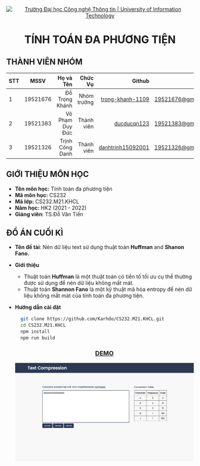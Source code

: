 <!-- Banner -->
<p align="center">
  <a href="https://www.uit.edu.vn/" title="Trường Đại học Công nghệ Thông tin" style="border: none;">
    <img src="https://i.imgur.com/WmMnSRt.png" alt="Trường Đại học Công nghệ Thông tin | University of Information Technology">
  </a>
</p>

<h1 align="center"><b>TÍNH TOÁN ĐA PHƯƠNG TIỆN</b></h>

## THÀNH VIÊN NHÓM

| STT |   MSSV   |       Họ và Tên |     Chức Vụ |                                                    Github |                  Email |
| --- | :------: | --------------: | ----------: | --------------------------------------------------------: | ---------------------: |
| 1   | 19521676 |  Đỗ Trọng Khánh | Nhóm trưởng |   [trong-khanh-1109](https://github.com/trong-khanh-1109) | 19521676@gm.uit.edu.vn |
| 2   | 19521383 | Võ Phạm Duy Đức |  Thành viên |             [ducducqn123](https://github.com/ducducqn123) | 19521383@gm.uit.edu.vn |
| 3   | 19521326 | Trịnh Công Danh |  Thành viên | [danhtrinh15092001](https://github.com/danhtrinh15092001) | 19521326@gm.uit.edu.vn |

## GIỚI THIỆU MÔN HỌC

-   **Tên môn học:** Tính toán đa phương tiện
-   **Mã môn học:** CS232
-   **Mã lớp:** CS232.M21.KHCL
-   **Năm học:** HK2 (2021 - 2022)
-   **Giảng viên**: TS.Đỗ Văn Tiến

## ĐỒ ÁN CUỐI KÌ

-   **Tên đề tài**: Nén dữ liệu text sử dụng thuật toán **Huffman** and **Shanon Fano.**
-   **Giới thiệu**
    -   Thuật toán **Huffman** là một thuật toán có tiền tố tối ưu cụ thể thường được sử dụng để nén dữ liệu không mất mát.
    -   Thuật toán **Shannon Fano** là một kỹ thuật mã hóa entropy để nén dữ liệu không mất mát của tính toán đa phương tiện.
-   **Hướng dẫn cài đặt**
    ```bash
      git clone https://github.com/Karhdo/CS232.M21.KHCL.git
      cd CS232.M21.KHCL
      npm install
      npm run build
    ```

    <h3 align="center">
        <a href="">DEMO</a>
    </h3>

    <img align="center" src="./img/demo.png">
